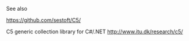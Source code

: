 ﻿See also

https://github.com/sestoft/C5/

C5 generic collection library for C#/.NET 
http://www.itu.dk/research/c5/